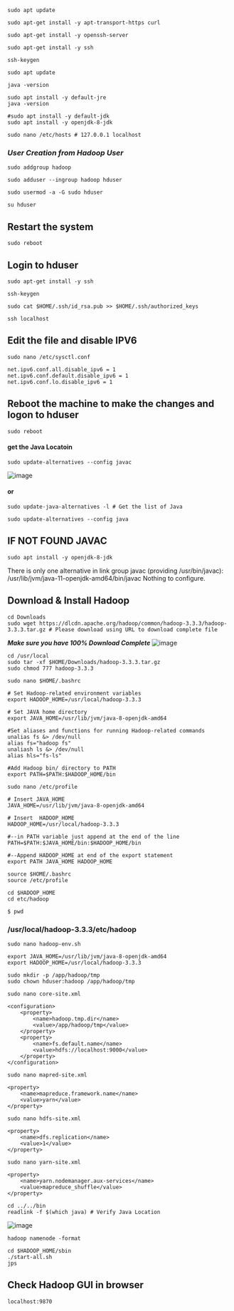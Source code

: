 
```
sudo apt update
```
```
sudo apt-get install -y apt-transport-https curl 
```
```
sudo apt-get install -y openssh-server
```
```
sudo apt-get install -y ssh 
```
```
ssh-keygen
```
```
sudo apt update
```
```
java -version
```
```
sudo apt install -y default-jre
java -version
```
```
#sudo apt install -y default-jdk
sudo apt install -y openjdk-8-jdk
```
```
sudo nano /etc/hosts # 127.0.0.1 localhost 
```
	
### ***User Creation from Hadoop User*** ###

```
sudo addgroup hadoop
```
```
sudo adduser --ingroup hadoop hduser 
```
```
sudo usermod -a -G sudo hduser 
```
```
su hduser 
```
## Restart the system ###
```
sudo reboot
```

## Login to hduser ##
```
sudo apt-get install -y ssh 
```
```
ssh-keygen 
```
```
sudo cat $HOME/.ssh/id_rsa.pub >> $HOME/.ssh/authorized_keys
```
```
ssh localhost 
```

## Edit the file and disable IPV6 ##
```
sudo nano /etc/sysctl.conf
```
```
net.ipv6.conf.all.disable_ipv6 = 1
net.ipv6.conf.default.disable_ipv6 = 1
net.ipv6.conf.lo.disable_ipv6 = 1
```

## Reboot the machine to make the changes and logon to hduser ##
```
sudo reboot
```

#### get the Java Locatoin ####
```
sudo update-alternatives --config javac
```
![image](https://user-images.githubusercontent.com/111234771/194428412-47bcc3ca-56d9-4aac-a286-5edb138d1a51.png)
#### or ####
```
sudo update-java-alternatives -l # Get the list of Java
```
```
sudo update-alternatives --config java
```

## IF NOT FOUND JAVAC ##
```
sudo apt install -y openjdk-8-jdk
```
There is only one alternative in link group javac (providing /usr/bin/javac): /usr/lib/jvm/java-11-openjdk-amd64/bin/javac
Nothing to configure.

## Download & Install Hadoop ##
```
cd Downloads
sudo wget https://dlcdn.apache.org/hadoop/common/hadoop-3.3.3/hadoop-3.3.3.tar.gz # Please download using URL to download complete file
```
***Make sure you have 100% Download Complete***
![image](https://user-images.githubusercontent.com/111234771/194428956-0a9ea0df-6954-487a-b478-ec7d36c8defc.png)

```
cd /usr/local 
sudo tar -xf $HOME/Downloads/hadoop-3.3.3.tar.gz
sudo chmod 777 hadoop-3.3.3
```

```
sudo nano $HOME/.bashrc 
```
```
# Set Hadoop-related environment variables
export HADOOP_HOME=/usr/local/hadoop-3.3.3

# Set JAVA home directory
export JAVA_HOME=/usr/lib/jvm/java-8-openjdk-amd64

#Set aliases and functions for running Hadoop-related commands
unalias fs &> /dev/null
alias fs="hadoop fs"
unaliash ls &> /dev/null
alias hls="fs-ls"

#Add Hadoop bin/ directory to PATH
export PATH=$PATH:$HADOOP_HOME/bin
```

```
sudo nano /etc/profile
```
```
# Insert JAVA_HOME
JAVA_HOME=/usr/lib/jvm/java-8-openjdk-amd64

# Insert  HADOOP_HOME
HADOOP_HOME=/usr/local/hadoop-3.3.3

#--in PATH variable just append at the end of the line
PATH=$PATH:$JAVA_HOME/bin:$HADOOP_HOME/bin

#--Append HADOOP_HOME at end of the export statement
export PATH JAVA_HOME HADOOP_HOME
```

```
source $HOME/.bashrc 
source /etc/profile 
```
```
cd $HADOOP_HOME
cd etc/hadoop 
```
```
$ pwd
```
### /usr/local/hadoop-3.3.3/etc/hadoop ###

```
sudo nano hadoop-env.sh
```
```
export JAVA_HOME=/usr/lib/jvm/java-8-openjdk-amd64
export HADOOP_HOME=/usr/local/hadoop-3.3.3
```

```
sudo mkdir -p /app/hadoop/tmp 
sudo chown hduser:hadoop /app/hadoop/tmp  
```
```
sudo nano core-site.xml
```
```
<configuration>
	<property> 
		<name>hadoop.tmp.dir</name> 
		<value>/app/hadoop/tmp</value> 
	</property> 
	<property> 
		<name>fs.default.name</name> 
		<value>hdfs://localhost:9000</value> 
	</property>  
</configuration>
```
```
sudo nano mapred-site.xml
```
```
<property> 
	<name>mapreduce.framework.name</name> 
	<value>yarn</value> 
</property> 
```

```
sudo nano hdfs-site.xml 
```
```
<property> 
	<name>dfs.replication</name> 
	<value>1</value> 
</property>  
```

```
sudo nano yarn-site.xml 
```
```
<property> 
	<name>yarn.nodemanager.aux-services</name> 
	<value>mapreduce_shuffle</value> 
</property>  
```

```
cd ../../bin 
readlink -f $(which java) # Verify Java Location
```
![image](https://user-images.githubusercontent.com/111234771/194431744-cc2226a3-f778-4741-aa35-af1aa9538197.png)

```
hadoop namenode -format
```

```
cd $HADOOP_HOME/sbin
./start-all.sh 
jps 
```

## Check Hadoop GUI in browser ##
```
localhost:9870 
```
